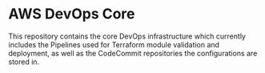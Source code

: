 # AWS DevOps Core

This repository contains the core DevOps infrastructure which currently includes the Pipelines used for Terraform module validation and deployment, as well as the CodeCommit repositories the configurations are stored in.
